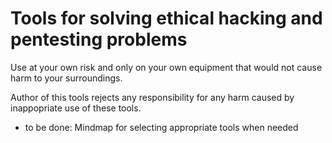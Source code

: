 # Tools for solving ethical hacking and pentesting problems 

Use at your own risk and only on your own equipment that would not cause harm to your surroundings.

Author of this tools rejects any responsibility for any harm caused by inappopriate use of these tools.

* to be done:  Mindmap for selecting appropriate tools when needed


